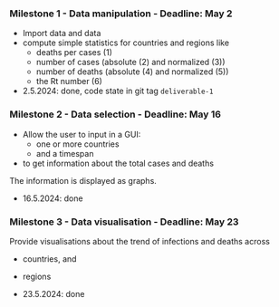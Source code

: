 ### Milestone 1 - Data manipulation - Deadline: May 2

* Import data and data 
* compute simple statistics for countries and regions like
  * deaths per cases (1)
  * number of cases (absolute (2) and normalized (3)) 
  * number of deaths (absolute (4) and normalized (5)) 
  * the Rt number (6)
* 2.5.2024: done, code state in git tag `deliverable-1`

### Milestone 2 - Data selection - Deadline: May 16

* Allow the user to input in a GUI:
  * one or more countries
  * and a timespan
* to get information about the total cases and deaths

The information is displayed as graphs.
* 16.5.2024: done

### Milestone 3 - Data visualisation - Deadline: May 23

Provide visualisations about the trend of infections and deaths across 
* countries, and
* regions


* 23.5.2024: done